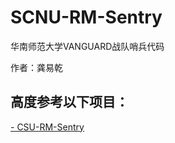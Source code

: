 # SCNU-RM-Sentry

华南师范大学VANGUARD战队哨兵代码

作者：龚易乾


## 高度参考以下项目：

[- CSU-RM-Sentry](https://github.com/baiyeweiguang/CSU-RM-Sentry?tab=readme-ov-file)

